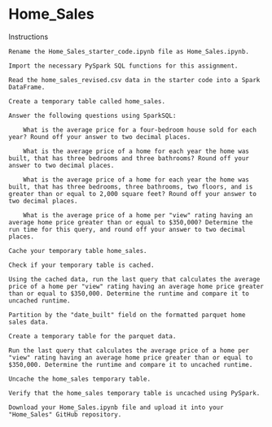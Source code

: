 # Home_Sales 

Instructions

    Rename the Home_Sales_starter_code.ipynb file as Home_Sales.ipynb.

    Import the necessary PySpark SQL functions for this assignment.

    Read the home_sales_revised.csv data in the starter code into a Spark DataFrame.

    Create a temporary table called home_sales.

    Answer the following questions using SparkSQL:

        What is the average price for a four-bedroom house sold for each year? Round off your answer to two decimal places.

        What is the average price of a home for each year the home was built, that has three bedrooms and three bathrooms? Round off your answer to two decimal places.

        What is the average price of a home for each year the home was built, that has three bedrooms, three bathrooms, two floors, and is greater than or equal to 2,000 square feet? Round off your answer to two decimal places.

        What is the average price of a home per "view" rating having an average home price greater than or equal to $350,000? Determine the run time for this query, and round off your answer to two decimal places.

    Cache your temporary table home_sales.

    Check if your temporary table is cached.

    Using the cached data, run the last query that calculates the average price of a home per "view" rating having an average home price greater than or equal to $350,000. Determine the runtime and compare it to uncached runtime.

    Partition by the "date_built" field on the formatted parquet home sales data.

    Create a temporary table for the parquet data.

    Run the last query that calculates the average price of a home per "view" rating having an average home price greater than or equal to $350,000. Determine the runtime and compare it to uncached runtime.

    Uncache the home_sales temporary table.

    Verify that the home_sales temporary table is uncached using PySpark.

    Download your Home_Sales.ipynb file and upload it into your "Home_Sales" GitHub repository.
